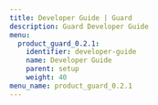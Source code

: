 ```yaml
---
title: Developer Guide | Guard
description: Guard Developer Guide
menu:
  product_guard_0.2.1:
    identifier: developer-guide
    name: Developer Guide
    parent: setup
    weight: 40
menu_name: product_guard_0.2.1
---
```


